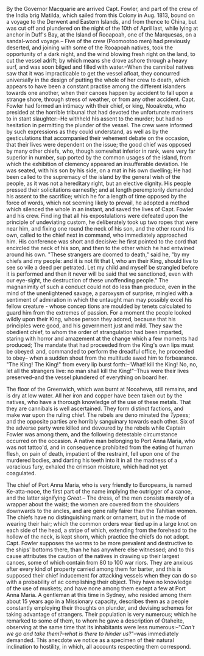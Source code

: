  By the Governor Macquarie are arrived Capt. Fowler, and part of
                    the crew of the India brig Matilda, which sailed from this
                    Colony in Aug. 1813, bound on a voyage to the Derwent and Eastern Islands,
                    and from thence to China, but was cut off and plundered on the night
                    of the 10th of April last, while lying at anchor in Duff's Bay, at the
                    Island of Rooapoah, one of the Marquesas, on a sandal-wood voyage.–
                    Five of the crew (Poomootoo men) had previously deserted,
                    and joining with some of the Rooapoah natives, took the opportunity of a
                    dark night, and the wind blowing fresh right on the land, to cut the
                    vessel adrift; by which means she drove ashore through a heavy surf,
                    and was soon bilged and filled with water.–When the cannibal natives
                    saw that it was impracticable to get the vessel afloat, they concurred
                    universally in the design of putting the whole of her crew to death, which
                    appears to have been a constant practise among the different islanders
                    towards one another, when their canoes happen by accident to fall upon
                    a strange shore, through stress of weather, or from any other accident.
                    Capt. Fowler had formed an intimacy with their chief, or king, Nooakretu,
                    who presided at the horrible tribunal that had devoted the unfortunate
                    mariners to in stant slaughter:–He withheld his assent to the
                    murder; but had no hesitation in permitting the plunder of the vessel.
                    The crew were informed by such expressions as they could understand, as
                    well as by the gesticulations that accompanied their vehement debate on the occasion, that their lives were dependent on the
                    issue; the good chief was opposed by many other chiefs, who,
                    though somewhat inferior in rank, were very far superior in
                    number, sup ported by the common usages of the island, from which the
                    exhibition of clemency appeared an insufferable deviation. He was seated,
                    with his son by his side, on a mat in his own dwelling; He had been called
                    to the supremacy of the island by the general wish of the people, as
                    it was not a hereditary right, but an elective dignity. His people pressed
                    their solicitations earnestly; and at length peremptorily demanded his assent to the sacrifice; which he for a length
                    of time opposed by the force of words, which not seeming likely to prevail,
                    he adopted a method which silenced the whole in an instant, and saved
                    the lives of Capt. Fowler and his crew. Find ing that all his
                    expostulations were defeated upon the principle of undeviating custom, he
                    deliberately took up two ropes that were near him, and fixing one
                    round the neck of his son, and the other round his own, called to the chief
                    next in command, who immediately approached him. His conference was
                    short and decisive: he first pointed to the cord that encircled the
                    neck of his son, and then to the other which he had entwined around his
                    own. "These strangers are doomed to death," said he, "by my chiefs and
                    my people: and it is not fit that I, who am their King, should live to see
                    so vile a deed per petrated. Let my child and myself be strangled
                    before it is performed and then it never will be said that we
                    sanctioned, even with our eye-sight, the destruction of these
                    unoffending people." The magnanimity of such a conduct could not
                    do less than produce, even in the mind of the unenlightened savage, a
                    paroxysm of surprise, mingled with a sentiment of admiration in
                    which the untaught man may possibly excel his fellow creature - whose
                    concep tions are moulded by tenets calculated to guard him from the
                    extremes of passion. For a moment the people looked wildly upon their King,
                    whose person they adored, because that his principles were good, and
                    his government just and mild. They saw the obedient chief,
                    to whom the order of strangulation had been imparted, staring with horror
                    and amazement at the change which a few moments had produced; The
                    mandate that had proceeded from the King's own lips must be obeyed: and,
                    commanded to perform the dreadful office, he proceeded to
                    obey– when a sudden shout from the multitude awed him to
                    forbearance. "The King! The King!" from every lip burst
                    forth:–'What! kill the King! No, no, let all the strangers live: no
                    man shall kill the King!"–Thus were their lives preserved–and
                    the vessel plundered of everything on board her.The floor of the Greenwich, which was burnt at Nooaheva, still remains, and
                    is dry at low water. All her iron and copper have been taken out by the
                    natives, who have a thorough knowledge of the use of these metals.
                    That they are cannibals is well ascertained. They form distinct factions,
                    and make war upon the ruling chief. The rebels are deno minated the
                        *Typees*; and the opposite parties are horribly
                    sanguinary towards each other. Six of the adverse party were killed and
                    devoured by the rebels while Captain Fowler was among them, and the
                    following detestable circumstance occurred on the occasion. A native
                    man belonging to Port Anna Maria, who was not tattoo'd, and in consequence
                    prohibited from the eating of human flesh, on pain of death, impatient
                    of the restraint, fell upon one of the murdered bodies, and darting his
                    teeth into it in all the madness of a voracious fury, exhaled the
                    crimson moisture, which had not yet coagulated.The chief of Port Anna Maria, who is very friendly to Europeans, is named
                    Ke-atta-nooe, the first part of the name implying the outrigger of a
                    canoe, and the latter signifying *Great*.– The
                    dress, of the men consists merely of a wrapper about the waist; the women
                    are covered from the shoulders downwards to the ancles, and are gene
                    rally fairer than the Tahitian women. The chiefs have no
                    distinguishing mark or ornament, but in the mode of wearing their hair;
                    which the common orders wear tied up in a large knot on each side of
                    the head, a stripe of which, extending from the forehead to the hollow
                    of the neck, is kept shorn, which practice the chiefs do not adopt. Capt.
                        Fowler supposes the worms to be more prevalent and destructive to the ships' bottoms there, than he has anywhere else witnessed; and to this cause attributes the
                    caution of the natives in drawing up their largest canoes, some of
                    which contain from 80 to 100 war riors. They are anxious after every kind
                    of property carried among them for barter, and this is
                    supposed their chief inducement for attacking vessels when
                    they can do so with a probability of ac complishing their object. They have
                    no knowledge of the use of muskets; and have none among them except a
                    few at Port Anna Maria. A gentleman at this time in Sydney, who resided
                    among them about 15 years ago in a Missionary capacity, describes them
                    as a people constantly employing their thoughts on plunder, and devising schemes for taking advantage of
                    strangers. Their population is very numerous; which he remarked to some of
                    them, to whom he gave a description of Otaheite, observing at the same
                    time that its inhabitants were less numerous:–"*Can't we go and take them?–what is there to hinder
                        us*?"–was immediately demanded. This anecdote we notice as a
                    specimen of their natural inclination to hostility, in which,
                    all accounts respecting them correspond.